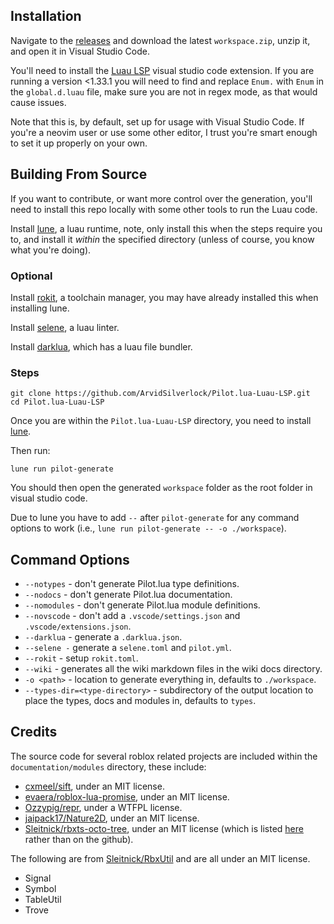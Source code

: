 ## Installation

Navigate to the [releases](https://github.com/ArvidSilverlock/Pilot.lua-Luau-LSP/releases) and download the latest `workspace.zip`, unzip it, and open it in Visual Studio Code.

You'll need to install the [Luau LSP](https://marketplace.visualstudio.com/items?itemName=JohnnyMorganz.luau-lsp) visual studio code extension. If you are running a version <1.33.1 you will need to find and replace `Enum.` with `Enum` in the `global.d.luau` file, make sure you are not in regex mode, as that would cause issues.

Note that this is, by default, set up for usage with Visual Studio Code. If you're a neovim user or use some other editor, I trust you're smart enough to set it up properly on your own.

## Building From Source

If you want to contribute, or want more control over the generation, you'll need to install this repo locally with some other tools to run the Luau code.

Install [lune](https://lune-org.github.io/docs), a luau runtime, note, only install this when the steps require you to, and install it _within_ the specified directory (unless of course, you know what you're doing).

### Optional

Install [rokit](https://github.com/rojo-rbx/rokit), a toolchain manager, you may have already installed this when installing lune.

Install [selene](https://kampfkarren.github.io/selene), a luau linter.

Install [darklua](https://darklua.com), which has a luau file bundler.

### Steps

```
git clone https://github.com/ArvidSilverlock/Pilot.lua-Luau-LSP.git
cd Pilot.lua-Luau-LSP
```

Once you are within the `Pilot.lua-Luau-LSP` directory, you need to install [lune](https://lune-org.github.io/docs).

Then run:

```
lune run pilot-generate
```

You should then open the generated `workspace` folder as the root folder in visual studio code.

Due to lune you have to add `--` after `pilot-generate` for any command options to work (i.e., `lune run pilot-generate -- -o ./workspace`).

## Command Options

- `--notypes` - don't generate Pilot.lua type definitions.
- `--nodocs` - don't generate Pilot.lua documentation.
- `--nomodules` - don't generate Pilot.lua module definitions.
- `--novscode` - don't add a `.vscode/settings.json` and `.vscode/extensions.json`.
- `--darklua` - generate a `.darklua.json`.
- `--selene -` generate a `selene.toml` and `pilot.yml`.
- `--rokit` - setup `rokit.toml`.
- `--wiki` - generates all the wiki markdown files in the wiki docs directory.
- `-o <path>` - location to generate everything in, defaults to `./workspace`.
- `--types-dir=<type-directory>` - subdirectory of the output location to place the types, docs and modules in, defaults to `types`.

## Credits

The source code for several roblox related projects are included within the `documentation/modules` directory, these include:

- [cxmeel/sift](https://cxmeel.github.io/sift/), under an MIT license.
- [evaera/roblox-lua-promise](https://eryn.io/roblox-lua-promise/), under an MIT license.
- [Ozzypig/repr](https://github.com/Ozzypig/repr/), under a WTFPL license.
- [jaipack17/Nature2D](https://jaipack17.github.io/Nature2D/), under an MIT license.
- [Sleitnick/rbxts-octo-tree](https://github.com/Sleitnick/rbxts-octo-tree/), under an MIT license (which is listed [here](https://www.npmjs.com/package/@rbxts/octo-tree) rather than on the github).

The following are from [Sleitnick/RbxUtil](https://github.com/Sleitnick/RbxUtil) and are all under an MIT license.

- Signal
- Symbol
- TableUtil
- Trove
